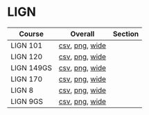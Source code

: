 # LIGN

| Course | Overall | Section |
| ------ | ------- | ------- |
| LIGN 101 | [csv](https://github.com/UCSD-Historical-Enrollment-Data/2024Summer1/blob/main/overall/LIGN%20101.csv), [png](https://raw.githubusercontent.com/UCSD-Historical-Enrollment-Data/2024Summer1/main/plot_overall/LIGN%20101.png), [wide](https://raw.githubusercontent.com/UCSD-Historical-Enrollment-Data/2024Summer1/main/plot_overall_wide/LIGN%20101.png) |  |
| LIGN 120 | [csv](https://github.com/UCSD-Historical-Enrollment-Data/2024Summer1/blob/main/overall/LIGN%20120.csv), [png](https://raw.githubusercontent.com/UCSD-Historical-Enrollment-Data/2024Summer1/main/plot_overall/LIGN%20120.png), [wide](https://raw.githubusercontent.com/UCSD-Historical-Enrollment-Data/2024Summer1/main/plot_overall_wide/LIGN%20120.png) |  |
| LIGN 149GS | [csv](https://github.com/UCSD-Historical-Enrollment-Data/2024Summer1/blob/main/overall/LIGN%20149GS.csv), [png](https://raw.githubusercontent.com/UCSD-Historical-Enrollment-Data/2024Summer1/main/plot_overall/LIGN%20149GS.png), [wide](https://raw.githubusercontent.com/UCSD-Historical-Enrollment-Data/2024Summer1/main/plot_overall_wide/LIGN%20149GS.png) |  |
| LIGN 170 | [csv](https://github.com/UCSD-Historical-Enrollment-Data/2024Summer1/blob/main/overall/LIGN%20170.csv), [png](https://raw.githubusercontent.com/UCSD-Historical-Enrollment-Data/2024Summer1/main/plot_overall/LIGN%20170.png), [wide](https://raw.githubusercontent.com/UCSD-Historical-Enrollment-Data/2024Summer1/main/plot_overall_wide/LIGN%20170.png) |  |
| LIGN 8 | [csv](https://github.com/UCSD-Historical-Enrollment-Data/2024Summer1/blob/main/overall/LIGN%208.csv), [png](https://raw.githubusercontent.com/UCSD-Historical-Enrollment-Data/2024Summer1/main/plot_overall/LIGN%208.png), [wide](https://raw.githubusercontent.com/UCSD-Historical-Enrollment-Data/2024Summer1/main/plot_overall_wide/LIGN%208.png) |  |
| LIGN 9GS | [csv](https://github.com/UCSD-Historical-Enrollment-Data/2024Summer1/blob/main/overall/LIGN%209GS.csv), [png](https://raw.githubusercontent.com/UCSD-Historical-Enrollment-Data/2024Summer1/main/plot_overall/LIGN%209GS.png), [wide](https://raw.githubusercontent.com/UCSD-Historical-Enrollment-Data/2024Summer1/main/plot_overall_wide/LIGN%209GS.png) |  |
